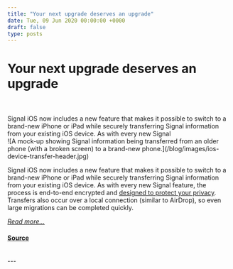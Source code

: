 ```yaml
---
title: "Your next upgrade deserves an upgrade"
date: Tue, 09 Jun 2020 00:00:00 +0000
draft: false
type: posts
---
```

# Your next upgrade deserves an upgrade

<br/>

<br/>
 Signal iOS now includes a new feature that makes it possible to switch to a brand-new iPhone or iPad while securely transferring Signal information from your existing iOS device. As with every new Signal
<br/>
![A mock-up showing Signal information being transferred from an older phone (with a broken screen) to a brand-new phone.](/blog/images/ios-device-transfer-header.jpg)

Signal iOS now includes a new feature that makes it possible to switch to a brand-new iPhone or iPad while securely transferring Signal information from your existing iOS device. As with every new Signal feature, the process is end-to-end encrypted and [designed to protect your privacy](/blog/looking-back-as-the-world-moves-forward/). Transfers also occur over a local connection (similar to AirDrop), so even large migrations can be completed quickly.

[_Read more..._](https://signal.org/blog/ios-device-transfer/)

#### [Source](https://signal.org/blog/ios-device-transfer/)

<br/>
---

